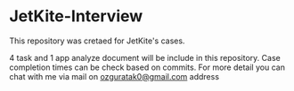 # JetKite-Interview
 This repository was cretaed for JetKite's cases.
 
 4 task and 1 app analyze document will be include in this repository. Case completion times can be check based on commits. For more detail you can chat with me via mail on ozguratak0@gmail.com address
